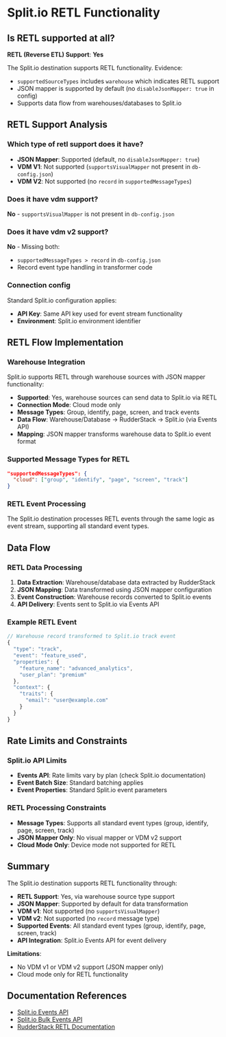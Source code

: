 # Split.io RETL Functionality

## Is RETL supported at all?

**RETL (Reverse ETL) Support**: **Yes**

The Split.io destination supports RETL functionality. Evidence:
- `supportedSourceTypes` includes `warehouse` which indicates RETL support
- JSON mapper is supported by default (no `disableJsonMapper: true` in config)
- Supports data flow from warehouses/databases to Split.io

## RETL Support Analysis

### Which type of retl support does it have?
- **JSON Mapper**: Supported (default, no `disableJsonMapper: true`)
- **VDM V1**: Not supported (`supportsVisualMapper` not present in `db-config.json`)
- **VDM V2**: Not supported (no `record` in `supportedMessageTypes`)

### Does it have vdm support?
**No** - `supportsVisualMapper` is not present in `db-config.json`

### Does it have vdm v2 support?
**No** - Missing both:
- `supportedMessageTypes > record` in `db-config.json`
- Record event type handling in transformer code

### Connection config
Standard Split.io configuration applies:
- **API Key**: Same API key used for event stream functionality
- **Environment**: Split.io environment identifier

## RETL Flow Implementation

### Warehouse Integration

Split.io supports RETL through warehouse sources with JSON mapper functionality:

- **Supported**: Yes, warehouse sources can send data to Split.io via RETL
- **Connection Mode**: Cloud mode only
- **Message Types**: Group, identify, page, screen, and track events
- **Data Flow**: Warehouse/Database → RudderStack → Split.io (via Events API)
- **Mapping**: JSON mapper transforms warehouse data to Split.io event format

### Supported Message Types for RETL
```json
"supportedMessageTypes": {
  "cloud": ["group", "identify", "page", "screen", "track"]
}
```

### RETL Event Processing

The Split.io destination processes RETL events through the same logic as event stream, supporting all standard event types.

## Data Flow

### RETL Data Processing

1. **Data Extraction**: Warehouse/database data extracted by RudderStack
2. **JSON Mapping**: Data transformed using JSON mapper configuration
3. **Event Construction**: Warehouse records converted to Split.io events
4. **API Delivery**: Events sent to Split.io via Events API

### Example RETL Event

```javascript
// Warehouse record transformed to Split.io track event
{
  "type": "track",
  "event": "feature_used",
  "properties": {
    "feature_name": "advanced_analytics",
    "user_plan": "premium"
  },
  "context": {
    "traits": {
      "email": "user@example.com"
    }
  }
}
```

## Rate Limits and Constraints

### Split.io API Limits
- **Events API**: Rate limits vary by plan (check Split.io documentation)
- **Event Batch Size**: Standard batching applies
- **Event Properties**: Standard Split.io event parameters

### RETL Processing Constraints
- **Message Types**: Supports all standard event types (group, identify, page, screen, track)
- **JSON Mapper Only**: No visual mapper or VDM v2 support
- **Cloud Mode Only**: Device mode not supported for RETL

## Summary

The Split.io destination supports RETL functionality through:

- **RETL Support**: Yes, via warehouse source type support
- **JSON Mapper**: Supported by default for data transformation
- **VDM v1**: Not supported (no `supportsVisualMapper`)
- **VDM v2**: Not supported (no `record` message type)
- **Supported Events**: All standard event types (group, identify, page, screen, track)
- **API Integration**: Split.io Events API for event delivery

**Limitations**:
- No VDM v1 or VDM v2 support (JSON mapper only)
- Cloud mode only for RETL functionality

## Documentation References

- [Split.io Events API](https://docs.split.io/reference/events-overview)
- [Split.io Bulk Events API](https://docs.split.io/reference/create-events)
- [RudderStack RETL Documentation](https://rudderstack.com/docs/reverse-etl/)
